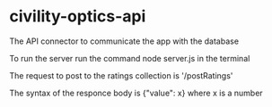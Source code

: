 # civility-optics-api
The API connector to communicate the app with the database 

To run the server run the command node server.js in the terminal

The request to post to the ratings collection is '/postRatings'

The syntax of the responce body is {"value": x} where x is a number

